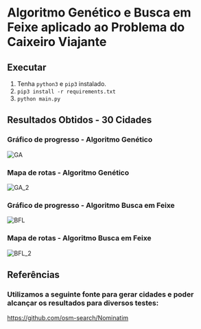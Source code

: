 # Algoritmo Genético e Busca em Feixe aplicado ao Problema do Caixeiro Viajante

## Executar
1. Tenha `python3` e `pip3` instalado.
2. `pip3 install -r requirements.txt`
3. `python main.py`

## Resultados Obtidos - 30 Cidades

### Gráfico de progresso - Algoritmo Genético
![GA](https://user-images.githubusercontent.com/48537653/229680543-105e5a42-8aca-4b7c-8c9e-90e98ae3fe14.png)

### Mapa de rotas - Algoritmo Genético
![GA_2](https://user-images.githubusercontent.com/48537653/229680555-c80f4c35-ca02-43ca-a716-8db1fd860f11.png)

### Gráfico de progresso - Algoritmo Busca em Feixe
![BFL](https://user-images.githubusercontent.com/48537653/229680565-e69a5ea7-c46b-42f4-83e1-809e3136e614.png)

### Mapa de rotas - Algoritmo Busca em Feixe
![BFL_2](https://user-images.githubusercontent.com/48537653/229680571-50e3103e-9459-4cd0-ae61-e84e7b75d119.png)

## Referências

### Utilizamos a seguinte fonte para gerar cidades e poder alcançar os resultados para diversos testes:
https://github.com/osm-search/Nominatim

